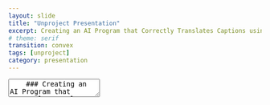 ```yaml
---
layout: slide
title: "Unproject Presentation"
excerpt: Creating an AI Program that Correctly Translates Captions using Text Analysis for Digital Social Storytelling
# theme: serif
transition: convex
tags: [unproject]
category: presentation
---
```


<link rel="stylesheet" href="dist/theme/serif.css">

<section data-markdown>
  <textarea data-template>
    ### Creating an AI Program that Correctly Translates Captions using Text Analysis Tehcniques for Digital-Social Storytelling.
    Awad AlMehairi
    IM-UH-1511 - Introduction to Digital Humanities
    ---
      <section>## Scope:
        This project focuses on tackling incorrect social media captions and messages by forging together an AI system that detects inconsistent translations across social media platforms that communicate incoherent ideas due to inaccurate translations. The main idea it approaches is language, mainly the Emirati Arabic dialect.
    </section>
      <section>Lots of dialects are improperly documented online that their translation processes are almost always slightly off or based on the formal form of the detected language.
Emirati Arabic is one of those prone to inaccurate translations, thus inaccurate interpretations.</section>
    <section>Lots of dialects are improperly documented online that their translation processes are almost always slightly off or based on the formal form of the detected language. Emirati Arabic is one of those prone to inaccurate translations, thus inaccurate interpretations.<section>
 </section>
     ---
    ## Main Concerns:
    Maintain consistent usage of Emirati Arabic in research purposes.
Allow researchers and social media users in general to understand Emirati Arabic and not shy away from it, especially during research or important announcements (especially those within communities).
    ---
    ## Data:
   Most data for this project is collected from social media accounts with captions/comments of different versions of Emirati Arabic.
Other versions of this project will be fully developed to house translation processes of other languages and dialects (not necessarily of Arabic).
Other forms of data include written narratives and poetry in Emirati Arabic. These sources are used to expand the database with a richer vocabulary.
    ---
    ## Data Source:
    Instagram account like *@goodbyeoldjumeirah*. This account focuses on "archiving traditional, abandoned, and demolished houses in Jumeirah".
Most of the comments under this account’s posts are of Emirati Arabic. The account managers are natives of the UAE, and most of the comments under their posts are from other locals commenting in Emirati Arabic.

@almawrooth on Instagram – a page that aims to document inherent aspects of locations in the UAE by the people from an older time of today. Most of the contributions and explanations are in Emirati Arabic.
    ---
    ## Ethics:
    This project is guided by the motive of wanting to maintain the identity of Emiratis across social media platforms that are usually dominantly westernized. It follows copyright guidelines with the sources it uses for data collection and database construction.
    ---
    ## Values:
    ---
   ## Techniques:
   Use text analysis techniques to further analyze proposed texts (and dialects) to better compose correct translation programs in
    ---
   ## Aims:
The main goal of this project is to create a flawless database that can successfully detect inaccurate translations and correctly display them.
The final form of the project will be used as a tool to make data collection from online sources that use Emirati Arabic instead of English.
    ---
   ## Participation:
    This project aims to contain ideas of the people in Jumeirah that showcase cultural diversity and availability through language.   
    ---
   ## Workplan:
    1. Collect data from Instagram Posts.
    2. The team detect comments not in English, usually in Emirati Arabic.
    4. Categorize the data based on the degree of inaccuracies.
    5. Understand the inaccurate translations in the context of the post.
    6. Process the inaccuracies through a curated database.
    7. Check if the captions pass as accurate or inaccurate.
    8. Develop an webpage that hosts this program.
    9. Create a public trial run of the program that can be tested by people.
    10. Implement people's suggestions and possibly expand the database with
  </textarea>
</section>
